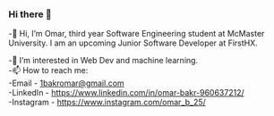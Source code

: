 ### Hi there 👋
-👋 Hi, I’m Omar, third year Software Engineering student at McMaster University. I am an upcoming Junior Software Developer at FirstHX.

-👀 I’m interested in Web Dev and machine learning.  
-📫 How to reach me:  
-Email - 1bakromar@gmail.com  
-LinkedIn - https://www.linkedin.com/in/omar-bakr-960637212/  
-Instagram - https://www.instagram.com/omar_b_25/  

